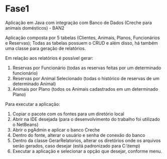 # Fase1
Aplicação em Java com integração com Banco de Dados (Creche para animais domésticos) - BAN2

Aplicação composta por 5 tabelas (Clientes, Animais, Planos, Funcionários e Reservas);
Todas as tabelas possuem o CRUD e além disso, há também uma classe para geração de relatórios.

Em relação aos relatórios é possível gerar:
1) Reservas por Funcionário (todas as reservas feitas por um determinado funcionário)
2) Reservas por Animal Selecionado (todas o histórico de reservas de um determinado Animal)
3) Animais por Plano (todos os Animais cadastrados em um determinado Plano)

Para executar a aplicação:

1) Copiar o pacote com os fontes para um diretório local
2) Abrir na IDE desejada (para o desenvolvimento do trabalho foi utilizado o NetBeans)
3) Abrir o pgAdmin e aplicar o banco Creche
4) Dentro do fonte, alterar o usuário e senha de conexão do banco
5) Dentro da classe GerarRelatorios, alterar os diretórios onde os arquivos serão gerados, caso desejar (está padronizado para C:\temp)
6) Executar a aplicação e selecionar a opção que desejar, conforme menu.
